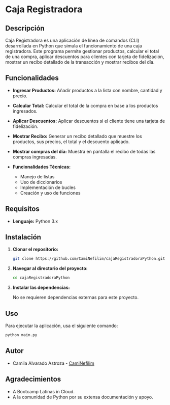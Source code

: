 # Caja Registradora

## Descripción

Caja Registradora es una aplicación de línea de comandos (CLI) desarrollada en Python que simula el funcionamiento de una caja registradora. Este programa permite gestionar productos, calcular el total de una compra, aplicar descuentos para clientes con tarjeta de fidelización, mostrar un recibo detallado de la transacción y mostrar recibos del día.

## Funcionalidades

- **Ingresar Productos:** Añadir productos a la lista con nombre, cantidad y precio.
- **Calcular Total:** Calcular el total de la compra en base a los productos ingresados.
- **Aplicar Descuentos:** Aplicar descuentos si el cliente tiene una tarjeta de fidelización.
- **Mostrar Recibo:** Generar un recibo detallado que muestre los productos, sus precios, el total y el descuento aplicado.
- **Mostrar compras del día:** Muestra en pantalla el recibo de todas las compras ingresadas.

- **Funcionalidades Técnicas:**
  - Manejo de listas
  - Uso de diccionarios
  - Implementación de bucles
  - Creación y uso de funciones

## Requisitos

- **Lenguaje:** Python 3.x

## Instalación

1. **Clonar el repositorio:**

    ```bash
    git clone https://github.com/CamiNefilim/cajaRegistradoraPython.git
    ```

2. **Navegar al directorio del proyecto:**

    ```bash
    cd cajaRegistradoraPython
    ```

3. **Instalar las dependencias:**

    No se requieren dependencias externas para este proyecto.

## Uso

Para ejecutar la aplicación, usa el siguiente comando:

```bash
python main.py
```

## Autor

- Camila Alvarado Astroza - [CamiNefilim](https://github.com/CamiNefilim)

## Agradecimientos

- A Bootcamp Latinas in Cloud.
- A la comunidad de Python por su extensa documentación y apoyo.
